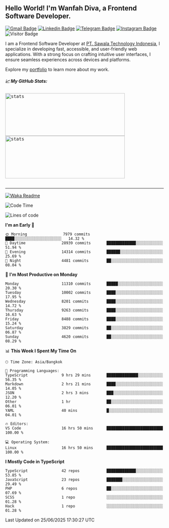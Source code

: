 ## Hello World! I'm Wanfah Diva, a Frontend Software Developer.

[![Gmail Badge](https://img.shields.io/badge/-Gmail-white?style=plastic&logo=Gmail&link=mailto:aditputrafirmansyah@gmail.com)](mailto:wanfahdivaa@gmail.com)
[![Linkedin Badge](https://img.shields.io/badge/-LinkedIn-blue?style=plastic&logo=Linkedin&link=https://www.linkedin.com/in/aditputrafirmansyah/)](https://www.linkedin.com/in/wanfahdiva/)
[![Telegram Badge](https://img.shields.io/badge/-Telegram-blue?style=plastic&logo=telegram&link=https://t.me/Adithya_13)](https://t.me/wanfahdiva)
[![Instagram Badge](https://img.shields.io/badge/-Instagram-white?style=plastic&logo=instagram&link=https://www.instagram.com/adithya_firmansyahputra/)](https://www.instagram.com/wnfhdva/)
![Visitor Badge](https://visitor-badge.laobi.icu/badge?page_id=wanfahdiva.wanfahdiva)

<p>
I am a Frontend Software Developer at <a href="https://sawala/tech" target="_blank">PT. Sawala Technology Indonesia</a>, I specialize in developing fast, accessible, and user-friendly web applications. With a strong focus on crafting intuitive user interfaces, I ensure seamless experiences across devices and platforms.

Explore my <a href="http://wanfahdiva-com.vercel.app/" target="_blank">portfolio</a> to learn more about my work.
</p>

<h5 align="left">
  
📈 **My GitHub Stats:**

</h5>

<div align="left">
<kbd>
  <img height="135em" width="380em" alt="stats" src="https://github-readme-stats-salesp07.vercel.app/api?username=wanfahdiva&count_private=true&show_icons=true&theme=react&rank_icon=github&border_radius=10&hide_title=true"></kbd>
</kbd>
<kbd>
    <img height="135em" width="380em" alt="stats" src="https://github-readme-activity-graph.vercel.app/graph?username=wanfahdiva&theme=react&hide_title=true"></kbd>
</div>

<br />

---

[![Waka Readme](https://github.com/wanfahdiva/wanfahdiva/actions/workflows/waka.yml/badge.svg)](https://github.com/wanfahdiva/wanfahdiva/actions/workflows/waka.yml)

<!--START_SECTION:waka-->
![Code Time](http://img.shields.io/badge/Code%20Time-2%2C111%20hrs%2042%20mins-blue)

![Lines of code](https://img.shields.io/badge/From%20Hello%20World%20I%27ve%20Written-19.5%20million%20lines%20of%20code-blue)

**I'm an Early 🐤** 

```text
🌞 Morning                7979 commits        ████░░░░░░░░░░░░░░░░░░░░░   14.32 % 
🌆 Daytime                28939 commits       █████████████░░░░░░░░░░░░   51.94 % 
🌃 Evening                14314 commits       ██████░░░░░░░░░░░░░░░░░░░   25.69 % 
🌙 Night                  4481 commits        ██░░░░░░░░░░░░░░░░░░░░░░░   08.04 % 
```
📅 **I'm Most Productive on Monday** 

```text
Monday                   11310 commits       █████░░░░░░░░░░░░░░░░░░░░   20.30 % 
Tuesday                  10002 commits       ████░░░░░░░░░░░░░░░░░░░░░   17.95 % 
Wednesday                8201 commits        ████░░░░░░░░░░░░░░░░░░░░░   14.72 % 
Thursday                 9263 commits        ████░░░░░░░░░░░░░░░░░░░░░   16.63 % 
Friday                   8488 commits        ████░░░░░░░░░░░░░░░░░░░░░   15.24 % 
Saturday                 3829 commits        ██░░░░░░░░░░░░░░░░░░░░░░░   06.87 % 
Sunday                   4620 commits        ██░░░░░░░░░░░░░░░░░░░░░░░   08.29 % 
```


📊 **This Week I Spent My Time On** 

```text
🕑︎ Time Zone: Asia/Bangkok

💬 Programming Languages: 
TypeScript               9 hrs 29 mins       ██████████████░░░░░░░░░░░   56.35 % 
Markdown                 2 hrs 21 mins       ████░░░░░░░░░░░░░░░░░░░░░   14.05 % 
JSON                     2 hrs 3 mins        ███░░░░░░░░░░░░░░░░░░░░░░   12.20 % 
Other                    1 hr                ██░░░░░░░░░░░░░░░░░░░░░░░   06.01 % 
YAML                     40 mins             █░░░░░░░░░░░░░░░░░░░░░░░░   04.01 % 

🔥 Editors: 
VS Code                  16 hrs 50 mins      █████████████████████████   100.00 % 

💻 Operating System: 
Linux                    16 hrs 50 mins      █████████████████████████   100.00 % 
```

**I Mostly Code in TypeScript** 

```text
TypeScript               42 repos            █████████████░░░░░░░░░░░░   53.85 % 
JavaScript               23 repos            ███████░░░░░░░░░░░░░░░░░░   29.49 % 
PHP                      6 repos             ██░░░░░░░░░░░░░░░░░░░░░░░   07.69 % 
SCSS                     1 repo              ░░░░░░░░░░░░░░░░░░░░░░░░░   01.28 % 
Hack                     1 repo              ░░░░░░░░░░░░░░░░░░░░░░░░░   01.28 % 
```




 Last Updated on 25/06/2025 17:30:27 UTC
<!--END_SECTION:waka-->
